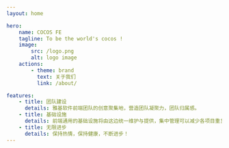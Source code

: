 ```yaml
---
layout: home

hero:
    name: COCOS FE
    tagline: To be the world's cocos !
    image:
        src: /logo.png
        alt: logo image
    actions:
        - theme: brand
          text: 关于我们
          link: /about/

features:
    - title: 团队建设
      details: 雅基软件前端团队的创意聚集地，营造团队凝聚力，团队归属感。
    - title: 基础设施
      details: 前端通用的基础设施将由这边统一维护与提供，集中管理可以减少各项目重复开发的成本，技术资产可以得到更好的沉淀。
    - title: 无限进步
      details: 保持热情，保持健康，不断进步！
---
```


<style>
.image-container .VPImage {
  max-height: 200px!important;
  margin-bottom: 20px;
}
</style>
